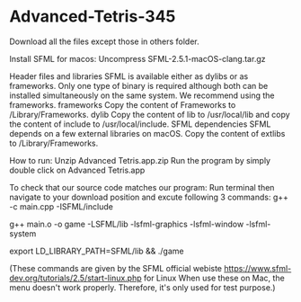 # Advanced-Tetris-345
Download all the files except those in others folder.

Install SFML for macos:
Uncompress SFML-2.5.1-macOS-clang.tar.gz

Header files and libraries
SFML is available either as dylibs or as frameworks. Only one type of binary is required although both can be installed simultaneously on the same system. We recommend using the frameworks.
    frameworks
Copy the content of Frameworks to /Library/Frameworks.
    dylib
Copy the content of lib to /usr/local/lib and copy the content of include to /usr/local/include.
SFML dependencies
SFML depends on a few external libraries on macOS. Copy the content of extlibs to /Library/Frameworks.

How to run:
Unzip Advanced Tetris.app.zip
Run the program by simply double click on Advanced Tetris.app

To check that our source code matches our program:
Run terminal then navigate to your download position and excute following 3 commands:
g++ -c main.cpp -ISFML/include

g++ main.o -o game -LSFML/lib -lsfml-graphics -lsfml-window -lsfml-system

export LD_LIBRARY_PATH=SFML/lib && ./game

(These commands are given by the SFML official webiste https://www.sfml-dev.org/tutorials/2.5/start-linux.php for Linux
When use these on Mac, the menu doesn't work properly. Therefore, it's only used for test purpose.)
